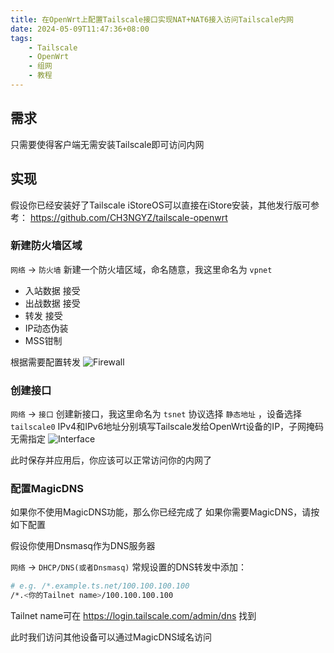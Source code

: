 ```yaml
---
title: 在OpenWrt上配置Tailscale接口实现NAT+NAT6接入访问Tailscale内网
date: 2024-05-09T11:47:36+08:00
tags:
    - Tailscale
    - OpenWrt
    - 组网
    - 教程
---
```

## 需求

只需要使得客户端无需安装Tailscale即可访问内网

## 实现

假设你已经安装好了Tailscale
iStoreOS可以直接在iStore安装，其他发行版可参考：
<https://github.com/CH3NGYZ/tailscale-openwrt>

### 新建防火墙区域

`网络` -> `防火墙` 新建一个防火墙区域，命名随意，我这里命名为 `vpnet`

- 入站数据 接受
- 出战数据 接受
- 转发 接受
- IP动态伪装
- MSS钳制

根据需要配置转发
![Firewall](https://apac-cloudflare-r2.img.1l1.icu/2024/05/09/663c484c0c0bf.webp)

### 创建接口

`网络` -> `接口` 创建新接口，我这里命名为 `tsnet`
协议选择 `静态地址` ，设备选择 `tailscale0`
IPv4和IPv6地址分别填写Tailscale发给OpenWrt设备的IP，子网掩码无需指定
![Interface](https://apac-cloudflare-r2.img.1l1.icu/2024/05/09/663c498952736.webp)

此时保存并应用后，你应该可以正常访问你的内网了

### 配置MagicDNS

如果你不使用MagicDNS功能，那么你已经完成了
如果你需要MagicDNS，请按如下配置

假设你使用Dnsmasq作为DNS服务器

`网络` -> `DHCP/DNS(或者Dnsmasq)`
常规设置的DNS转发中添加：

```bash
# e.g. /*.example.ts.net/100.100.100.100
/*.<你的Tailnet name>/100.100.100.100
```

Tailnet name可在 <https://login.tailscale.com/admin/dns> 找到

此时我们访问其他设备可以通过MagicDNS域名访问
